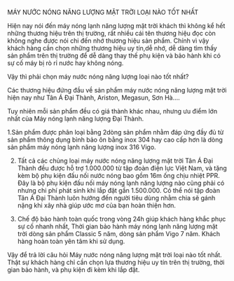MÁY NƯỚC NÓNG NĂNG LƯỢNG MẶT TRỜI LOẠI NÀO TỐT NHẤT

Hiện nay nói đến máy nóng lạnh năng lượng mặt trời khách thì không kể hết những thương hiệu trên thị trường, rất nhiều cái tên thương hiệu đọc còn không nghe được nói chi đến nhớ thương hiệu sản phẩm. Chính vì  vậy khách hàng cần chọn những thương hiệu uy tín,dễ nhớ, dễ dàng tìm thấy sản phẩm trên thị trường để dễ dàng thay thế phụ kiện và bảo hành khi có sự cố máy bị rò rỉ nước hay không nóng.

Vậy thì phải chọn máy nước nóng năng lượng loại nào tốt nhất?

Các thương hiệu đứng đầu về sản phẩm máy nước nóng năng lượng mặt trời hiện nay như Tân Á Đại Thành, Ariston, Megasun, Sơn Hà....

Tuy nhiên mỗi sản phẩm đều có giá thành khác nhau, nhưng ưu điểm lớn nhất của Máy nóng lạnh năng lượng Đại Thành.

 1.Sản phẩm được phân loại bằng 2dòng sản phẩm nhằm đáp ứng đầy đủ từ sản phẩm thông dụng bình bảo ôn bằng inox 304 hay cao cấp hơn là dòng sản phẩm máy nóng lạnh năng lượng inox 316 Vigo.

2. Tất cả các chủng loại máy nước nóng năng lượng mặt trời Tân Á Đại Thành đều được hỗ trợ 1.000.000 từ tập đoàn điện lực Việt Nam, và tặng kèm bộ phụ kiện đấu nối nước nóng bao gồm 16m ống chịu nhiệt PPR. Đây là bộ phụ kiện đấu nối máy nóng lạnh năng lượng nào cũng phải có nhưng chi phí phát sinh khi lắp đặt gần 1.500.000. Có thể nói tập đoàn Tân Á Đại Thành luôn hướng đến người tiêu dùng nhằm chia sẽ gánh nặng khi xây nhà giúp ước mơ của bạn hoàn thiện hơn.

3. Chế độ bảo hành toàn quốc trong vòng 24h giúp khách hàng khắc phục sự cố nhanh nhất, Thời gian bảo hành máy nóng lạnh năng lượng mặt trời dòng sản phẩm Classic 5 năm, dòng sản phẩm Vigo 7 năm. Khách hàng hoàn toàn yên tâm khi sử dụng.

Vậy để trả lời câu hỏi Máy nước nóng năng lượng mặt trời loại nào tốt nhất. Thật sự khách hàng chỉ cần chọn lựa thương hiệu uy tín trên thị trường, thời gian bảo hành, và phụ kiện đi kèm khi lắp đặt.  

 
